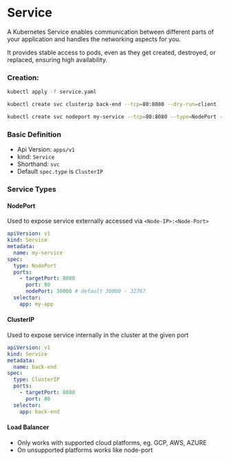# Service

A Kubernetes Service enables communication between different parts of your application and handles the networking aspects for you.

It provides stable access to pods, even as they get created, destroyed, or replaced, ensuring high availability.

### Creation:

```bash
kubectl apply -f service.yaml
```

```bash
kubectl create svc clusterip back-end --tcp=80:8080 --dry-run=client
```

```bash
kubectl create svc nodeport my-service --tcp=80:8080 --type=NodePort --node-port=30008 --dry-run=client
```

### Basic Definition

- Api Version: `apps/v1`
- kind: `Service`
- Shorthand: `svc`
- Default `spec.type` is `ClusterIP`

### Service Types

#### NodePort

Used to expose service externally accessed via `<Node-IP>:<Node-Port>`

```yaml
apiVersion: v1
kind: Service
metadata:
  name: my-service
spec:
  type: NodePort
  ports:
    - targetPort: 8080
      port: 80
      nodePort: 30008 # default 30000 - 32767
  selector:
    app: my-app
```

#### ClusterIP

Used to expose service internally in the cluster at the given port

```yaml
apiVersion: v1
kind: Service
metadata:
  name: back-end
spec:
  type: ClusterIP
  ports:
    - targetPort: 8080
      port: 80
  selector:
    app: back-end
```

#### Load Balancer

- Only works with supported cloud platforms, eg. GCP, AWS, AZURE
- On unsupported platforms works like node-port
